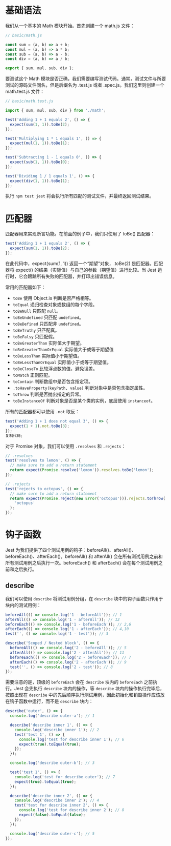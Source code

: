 # 基础语法

我们从一个基本的 Math 模块开始。首先创建一个 math.js 文件：

```js
// basic/math.js

const sum = (a, b) => a + b;
const mul = (a, b) => a * b;
const sub = (a, b) => a - b;
const div = (a, b) => a / b;

export { sum, mul, sub, div };
```

要测试这个 Math 模块是否正确，我们需要编写测试代码。通常，测试文件与所要测试的源码文件同名，但是后缀名为 .test.js 或者 .spec.js。我们这里则创建一个 math.test.js 文件：

```js
// basic/math.test.js

import { sum, mul, sub, div } from './math';

test('Adding 1 + 1 equals 2', () => {
  expect(sum(1, 1)).toBe(2);
});

test('Multiplying 1 * 1 equals 1', () => {
  expect(mul(1, 1)).toBe(1);
});

test('Subtracting 1 - 1 equals 0', () => {
  expect(sub(1, 1)).toBe(0);
});

test('Dividing 1 / 1 equals 1', () => {
  expect(div(1, 1)).toBe(1);
});
```

执行 `npm test jest` 将会执行所有匹配的测试文件，并最终返回测试结果。

# 匹配器

匹配器用来实现断言功能。在前面的例子中，我们只使用了 toBe() 匹配器：

```js
test('Adding 1 + 1 equals 2', () => {
  expect(sum(1, 1)).toBe(2);
});
```

在此代码中，expect(sum(1, 1)) 返回一个“期望”对象，.toBe(2) 是匹配器。匹配器将 expect() 的结果（实际值）与自己的参数（期望值）进行比较。当 Jest 运行时，它会跟踪所有失败的匹配器，并打印出错误信息。

常用的匹配器如下：

- `toBe` 使用 Object.is 判断是否严格相等。
- `toEqual` 递归检查对象或数组的每个字段。
- `toBeNull` 只匹配 `null`。
- `toBeUndefined` 只匹配 `undefined`。
- `toBeDefined` 只匹配非 `undefined`。
- `toBeTruthy` 只匹配真。
- `toBeFalsy` 只匹配假。
- `toBeGreaterThan` 实际值大于期望。
- `toBeGreaterThanOrEqual` 实际值大于或等于期望值
- `toBeLessThan` 实际值小于期望值。
- `toBeLessThanOrEqual` 实际值小于或等于期望值。
- `toBeCloseTo` 比较浮点数的值，避免误差。
- `toMatch` 正则匹配。
- `toContain` 判断数组中是否包含指定项。
- `.toHaveProperty(keyPath, value)` 判断对象中是否包含指定属性。
- `toThrow` 判断是否抛出指定的异常。
- `toBeInstanceOf` 判断对象是否是某个类的实例，底层使用 `instanceof`。

所有的匹配器都可以使用 `.not` 取反：

```js
test('Adding 1 + 1 does not equal 3', () => {
  expect(1 + 1).not.toBe(3);
});
复制代码;
```

对于 Promise 对象，我们可以使用 `.resolves` 和 `.rejects`：

```js
// .resolves
test('resolves to lemon', () => {
  // make sure to add a return statement
  return expect(Promise.resolve('lemon')).resolves.toBe('lemon');
});

// .rejects
test('rejects to octopus', () => {
  // make sure to add a return statement
  return expect(Promise.reject(new Error('octopus'))).rejects.toThrow(
    'octopus'
  );
});
```

# 钩子函数

Jest 为我们提供了四个测试用例的钩子：beforeAll()、afterAll()、beforeEach()、afterEach()。beforeAll() 和 afterAll() 会在所有测试用例之前和所有测试用例之后执行一次。beforeEach() 和 afterEach() 会在每个测试用例之前和之后执行。

## describe

我们可以使用 `describe` 将测试用例分组，在 `describe` 块中的钩子函数只作用于块内的测试用例：

```js
beforeAll(() => console.log('1 - beforeAll')); // 1
afterAll(() => console.log('1 - afterAll')); // 12
beforeEach(() => console.log('1 - beforeEach')); // 2,6
afterEach(() => console.log('1 - afterEach')); // 4,10
test('', () => console.log('1 - test')); // 3

describe('Scoped / Nested block', () => {
  beforeAll(() => console.log('2 - beforeAll')); // 5
  afterAll(() => console.log('2 - afterAll')); // 11
  beforeEach(() => console.log('2 - beforeEach')); // 7
  afterEach(() => console.log('2 - afterEach')); // 9
  test('', () => console.log('2 - test')); // 8
});
```

需要注意的是，顶级的 `beforeEach` 会在 `describe` 块内的 `beforeEach` 之前执行。Jest 会先执行 `describe` 块内的操作，等 `describe` 块内的操作执行完毕后，按照出现在 `describe` 中的先后顺序执行测试用例，因此初始化和销毁操作应该放在钩子函数中运行，而不是 `describe` 块内：

```js
describe('outer', () => {
  console.log('describe outer-a'); // 1

  describe('describe inner 1', () => {
    console.log('describe inner 1'); // 2
    test('test 1', () => {
      console.log('test for describe inner 1'); // 6
      expect(true).toEqual(true);
    });
  });

  console.log('describe outer-b'); // 3

  test('test 1', () => {
    console.log('test for describe outer'); // 7
    expect(true).toEqual(true);
  });

  describe('describe inner 2', () => {
    console.log('describe inner 2'); // 4
    test('test for describe inner 2', () => {
      console.log('test for describe inner 2'); // 8
      expect(false).toEqual(false);
    });
  });

  console.log('describe outer-c'); // 5
});
```
